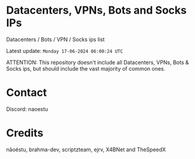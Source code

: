 # Datacenters, VPNs, Bots and Socks IPs
 
Datacenters / Bots / VPN / Socks ips list

Latest update: `Monday 17-06-2024 06:00:24 UTC` 

ATTENTION: This repository doesn't include all Datacenters, VPNs, Bots & Socks ips, 
but should include the vast majority of common ones.

# Contact
Discord: naoestu

# Credits
nãoéstu, brahma-dev, scriptzteam, ejrv, X4BNet and TheSpeedX
